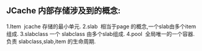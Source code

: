 
JCache 内部存储涉及到的概念:
-----
1.Item  jcache 存储的最小单元.
2.slab  相当于page 的概念,一个slab由多个item组成.
3.slabclass 一个 slabclass 由多个slab组成.
4.pool  全局唯一的一个容器.负责 slabclass,slab,item 的生命周期.
